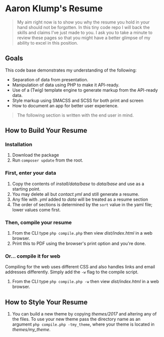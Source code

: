 # Aaron Klump's Resume

> My aim right now is to show you why the resume you hold in your hand should not be forgotten.  In this tiny code repo I will back the skills and claims I've just made to you.  I ask you to take a minute to review these pages so that you might have a better glimpse of my ability to excel in this position.

## Goals

This code base demonstrates my understanding of the following:

- Separation of data from presentation.
- Manipulation of data using PHP to make it API-ready.
- Use of a (Twig) template engine to generate markup from the API-ready data.
- Style markup using SMACSS and SCSS for both print and screen
- How to document an app for better user experience.

> The following section is written with the end user in mind.

## How to Build Your Resume

### Installation

1. Download the package
1. Run `composer update` from the root.


### First, enter your data

1. Copy the contents of _install/data/base_ to _data/base_ and use as a starting point.
1. You may delete all but _contact.yml_ and still generate a resume.
1. Any file with _.yml_ added to _data_ will be treated as a resume section
1. The order of sections is determined by the `sort` value in the yaml file; lower values come first.

### Then, compile your resume

1. From the CLI type `php compile.php` then view _dist/index.html_ in a web browser.
1. Print this to PDF using the browser's print option and you're done.

### Or... compile it for web

Compiling for the web uses different CSS and also handles links and email addresses differently.  Simply add the `-w` flag to the compile script.

1. From the CLI type `php compile.php -w` then view _dist/index.html_ in a web browser.

## How to Style Your Resume

1. You can build a new theme by copying _themes/2017_ and altering any of the files.  To use your new theme pass the directory name as an argument `php compile.php -tmy_theme`, where your theme is located in _themes/my_theme_.

